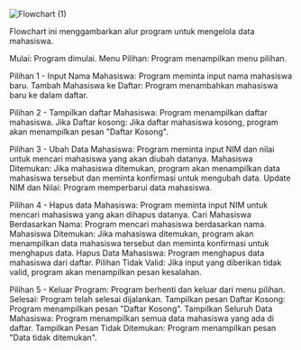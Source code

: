 
![Flowchart (1)](https://github.com/user-attachments/assets/c460180f-8410-4fd7-97ed-1d74cc713f9a)

Flowchart ini menggambarkan alur program untuk mengelola data mahasiswa.

Mulai: Program dimulai.
Menu Pilihan: Program menampilkan menu pilihan.

Pilihan 1 - Input Nama Mahasiswa: Program meminta input nama mahasiswa baru.
Tambah Mahasiswa ke Daftar: Program menambahkan mahasiswa baru ke dalam daftar.

Pilihan 2 - Tampilkan daftar Mahasiswa: Program menampilkan daftar mahasiswa.
Jika Daftar kosong: Jika daftar mahasiswa kosong, program akan menampilkan pesan "Daftar Kosong".

Pilihan 3 - Ubah Data Mahasiswa: Program meminta input NIM dan nilai untuk mencari mahasiswa yang akan diubah datanya.
Mahasiswa Ditemukan: Jika mahasiswa ditemukan, program akan menampilkan data mahasiswa tersebut dan meminta konfirmasi untuk mengubah data.
Update NIM dan Nilai: Program memperbarui data mahasiswa.

Pilihan 4 - Hapus data Mahasiswa: Program meminta input NIM untuk mencari mahasiswa yang akan dihapus datanya.
Cari Mahasiswa Berdasarkan Nama: Program mencari mahasiswa berdasarkan nama.
Mahasiswa Ditemukan: Jika mahasiswa ditemukan, program akan menampilkan data mahasiswa tersebut dan meminta konfirmasi untuk menghapus data.
Hapus Data Mahasiswa: Program menghapus data mahasiswa dari daftar.
Pilihan Tidak Valid: Jika input yang diberikan tidak valid, program akan menampilkan pesan kesalahan.

Pilihan 5 - Keluar Program: Program berhenti dan keluar dari menu pilihan.
Selesai: Program telah selesai dijalankan.
Tampilkan pesan Daftar Kosong: Program menampilkan pesan "Daftar Kosong".
Tampilkan Seluruh Data Mahasiswa: Program menampilkan semua data mahasiswa yang ada di daftar.
Tampilkan Pesan Tidak Ditemukan: Program menampilkan pesan "Data tidak ditemukan".
